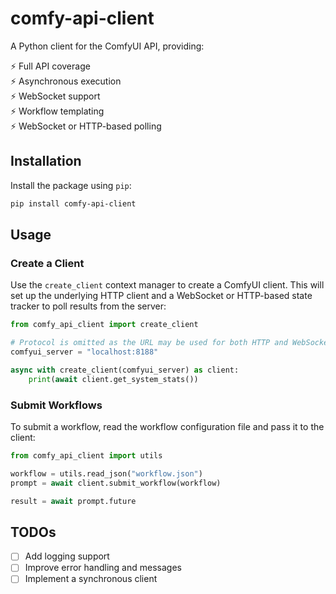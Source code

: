 # comfy-api-client

A Python client for the ComfyUI API, providing:

:zap: Full API coverage  
:zap: Asynchronous execution  
:zap: WebSocket support  
:zap: Workflow templating  
:zap: WebSocket or HTTP-based polling

## Installation

Install the package using `pip`:

```bash
pip install comfy-api-client
```

## Usage

### Create a Client

Use the `create_client` context manager to create a ComfyUI client. This will set up the underlying HTTP client and a WebSocket or HTTP-based state tracker to poll results from the server:

```python
from comfy_api_client import create_client

# Protocol is omitted as the URL may be used for both HTTP and WebSocket requests
comfyui_server = "localhost:8188"

async with create_client(comfyui_server) as client:
    print(await client.get_system_stats())
```

### Submit Workflows

To submit a workflow, read the workflow configuration file and pass it to the client:

```python
from comfy_api_client import utils

workflow = utils.read_json("workflow.json")
prompt = await client.submit_workflow(workflow)

result = await prompt.future
```

## TODOs

- [ ] Add logging support
- [ ] Improve error handling and messages
- [ ] Implement a synchronous client